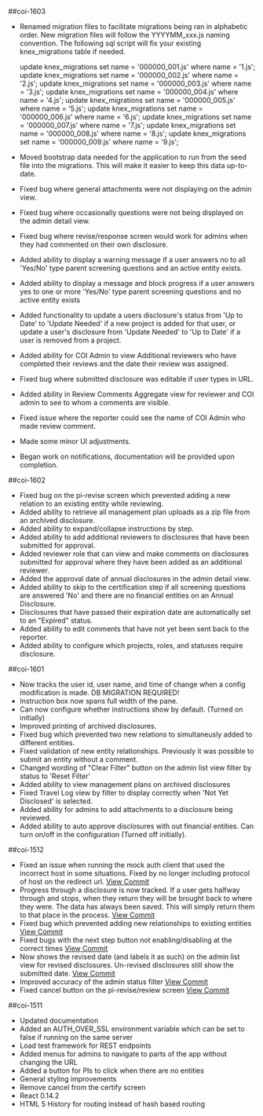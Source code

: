 ##coi-1603
* Renamed migration files to facilitate migrations being ran in alphabetic order. New migration files will follow the YYYYMM_xxx.js naming convention. The following sql script will fix your existing knex_migrations table if needed.

    update knex_migrations set name = '000000_001.js' where name = '1.js';
    update knex_migrations set name = '000000_002.js' where name = '2.js';
    update knex_migrations set name = '000000_003.js' where name = '3.js';
    update knex_migrations set name = '000000_004.js' where name = '4.js';
    update knex_migrations set name = '000000_005.js' where name = '5.js';
    update knex_migrations set name = '000000_006.js' where name = '6.js';
    update knex_migrations set name = '000000_007.js' where name = '7.js';
    update knex_migrations set name = '000000_008.js' where name = '8.js';
    update knex_migrations set name = '000000_009.js' where name = '9.js';

* Moved bootstrap data needed for the application to run from the seed file into the migrations.  This will make it easier to keep this data up-to-date.
* Fixed bug where general attachments were not displaying on the admin view.
* Fixed bug where occasionally questions were not being displayed on the admin detail view.
* Fixed bug where revise/response screen would work for admins when they had commented on their own disclosure.
* Added ability to display a warning message if a user answers no to all 'Yes/No' type parent screening questions and an active entity exists.
* Added ability to display a message and block progress if a user answers yes to one or more 'Yes/No' type parent screening questions and no active entity exists
* Added functionality to update a users disclosure's status from 'Up to Date' to 'Update Needed' if a new project is added for that user, or update a user's disclosure from 'Update Needed' to 'Up to Date' if a user is removed from a project.
* Added ability for COI Admin to view Additional reviewers who have completed their reviews and the date their review was assigned.
* Fixed bug where submitted disclosure was editable if user types in URL.
* Added ability in Review Comments Aggregate view for reviewer and COI admin to see to whom a comments are visible.
* Fixed issue where the reporter could see the name of COI Admin who made review comment.
* Made some minor UI adjustments.
* Began work on notifications, documentation will be provided upon completion.

##coi-1602
* Fixed bug on the pi-revise screen which prevented adding a new relation to an existing entity while reviewing.
* Added ability to retrieve all management plan uploads as a zip file from an archived disclosure.
* Added ability to expand/collapse instructions by step.
* Added ability to add additional reviewers to disclosures that have been submitted for approval.
* Added reviewer role that can view and make comments on disclosures submitted for approval where they have been added as an
  additional reviewer.
* Added the approval date of annual disclosures in the admin detail view.
* Added ability to skip to the certification step if all screening questions are answered 'No' and there
  are no financial entities on an Annual Disclosure.
* Disclosures that have passed their expiration date are automatically set to an "Expired" status.
* Added ability to edit comments that have not yet been sent back to the reporter.
* Added ability to configure which projects, roles, and statuses require disclosure.


##coi-1601
* Now tracks the user id, user name, and time of change when a config modification is made.  DB MIGRATION REQUIRED!
* Instruction box now spans full width of the pane.
* Can now configure whether instructions show by default.  (Turned on initially)
* Improved printing of archived disclosures.
* Fixed bug which prevented two new relations to simultaneusly added to different entities.
* Fixed validation of new entity relationships.  Previously it was possible to 
  submit an entity without a comment.
* Changed wording of "Clear Filter" button on the admin list view filter by
  status to 'Reset Filter'
* Added ability to view management plans on archived disclosures
* Fixed Travel Log view by filter to display correctly when 'Not Yet Disclosed'
  is selected.
* Added ability for admins to add attachments to a disclosure being reviewed.
* Added ability to auto approve disclosures with out financial entities.  Can turn on/off
  in the configuration (Turned off initially).

##coi-1512
* Fixed an issue when running the mock auth client that used the incorrect host 
  in some situations. Fixed by no longer including protocol of host on the
  redirect url. [View Commit](../../commit/54e2d57a70bc78bfb4c8bd92f220063ac347f11f)
* Progress through a disclosure is now tracked.
  If a user gets halfway through and stops, when they return
  they will be brought back to where they were. The data has always been
  saved. This will simply return them to that place in the process.  [View Commit](../../commit/1c77869fb8cb7905f1c438d9ecdb26d429aa9176)
* Fixed bug which prevented adding new relationships to existing entities  [View Commit](../../commit/cdf27883b167d9a856916ee078973009a04861f8)
* Fixed bugs with the next step button not enabling/disabling at the correct times  [View Commit](../../commit/4ae9ffe3b5fdbbcd7c92ee8b554a603836c34fa9)
* Now shows the revised date (and labels it as such) on the admin list view for
  revised disclosures. Un-revised disclosures still show the submitted date.  [View Commit](../../commit/ff428f15f3c4282c771cc39620499c700a40267b)
* Improved accuracy of the admin status filter  [View Commit](../../commit/6ead42b2c70fd018c67a8a49c8a1f58d5ff8e2b8)
* Fixed cancel button on the pi-revise/review screen  [View Commit](../../commit/7f0517f72be0b4d8bc714919d1cec156b56236fa)

##coi-1511

* Updated documentation
* Added an AUTH_OVER_SSL environment variable which can be set to false if running on the same server
* Load test framework for REST endpoints
* Added menus for admins to navigate to parts of the app without changing the URL
* Added a button for PIs to click when there are no entities
* General styling improvements
* Remove cancel from the certify screen
* React 0.14.2
* HTML 5 History for routing instead of hash based routing
